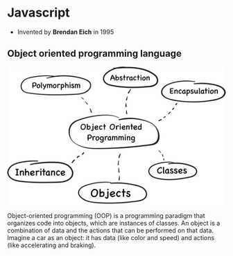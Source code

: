 # Javascript
- Invented by **Brendan Eich** in 1995

## Object oriented programming language 

<img src="object-oriented-programming-languages.png">

Object-oriented programming (OOP) is a programming paradigm that organizes code into objects, which are instances of classes.
An object is a combination of data and the actions that can be performed on that data. Imagine a car as an object: it has data (like color and speed) and actions (like accelerating and braking). 
